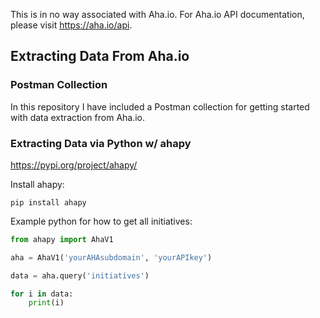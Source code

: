 This is in no way associated with Aha.io. For Aha.io API documentation, please visit https://aha.io/api.

## Extracting Data From Aha.io

### Postman Collection

In this repository I have included a Postman collection for getting started with data extraction from Aha.io.

### Extracting Data via Python w/ ahapy

https://pypi.org/project/ahapy/


Install ahapy:

```
pip install ahapy
```

Example python for how to get all initiatives:

```python
from ahapy import AhaV1

aha = AhaV1('yourAHAsubdomain', 'yourAPIkey')

data = aha.query('initiatives')

for i in data:
    print(i)
```
